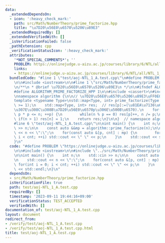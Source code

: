 ```yaml
---
data:
  _extendedDependsOn:
  - icon: ':heavy_check_mark:'
    path: src/Math/NumberTheory/prime_factorize.hpp
    title: "\u7D20\u56E0\u6570\u5206\u89E3"
  _extendedRequiredBy: []
  _extendedVerifiedWith: []
  _isVerificationFailed: false
  _pathExtension: cpp
  _verificationStatusIcon: ':heavy_check_mark:'
  attributes:
    '*NOT_SPECIAL_COMMENTS*': ''
    PROBLEM: https://onlinejudge.u-aizu.ac.jp/courses/library/6/NTL/all/NTL_1_A
    links:
    - https://onlinejudge.u-aizu.ac.jp/courses/library/6/NTL/all/NTL_1_A
  bundledCode: "#line 1 \"test/aoj-NTL_1_A.test.cpp\"\n#define PROBLEM \"https://onlinejudge.u-aizu.ac.jp/courses/library/6/NTL/all/NTL_1_A\"\
    \n\n#include <iostream>\n\n#line 1 \"src/Math/NumberTheory/prime_factorize.hpp\"\
    \n/**\n * @brief \u7D20\u56E0\u6570\u5206\u89E3\n */\n\n#ifndef ALGORITHM_PRIME_FACTORIZE_HPP\n\
    #define ALGORITHM_PRIME_FACTORIZE_HPP 1\n\n#include <cassert>\n#include <map>\n\
    \nnamespace algorithm {\n\n// \u7D20\u56E0\u6570\u5206\u89E3\uFF0EO(\u221AN).\n\
    template <typename Type>\nstd::map<Type, int> prime_factorize(Type n) {\n    assert(n\
    \ >= 1);\n    std::map<Type, int> res;  // res[p]:=(\u81EA\u7136\u6570n\u306B\u542B\
    \u307E\u308C\u308B\u7D20\u56E0\u6570p\u306E\u500B\u6570).\n    for(Type p = 2;\
    \ p * p <= n; ++p) {\n        while(n % p == 0) res[p]++, n /= p;\n    }\n   \
    \ if(n > 1) res[n] = 1;\n    return res;\n}\n\n}  // namespace algorithm\n\n#endif\n\
    #line 6 \"test/aoj-NTL_1_A.test.cpp\"\n\nint main() {\n    int n;\n    std::cin\
    \ >> n;\n\n    const auto &&mp = algorithm::prime_factorize(n);\n\n    std::cout\
    \ << n << \":\";\n    for(const auto &[p, cnt] : mp) {\n        for(int i = 0;\
    \ i < cnt; ++i) std::cout << \" \" << p;\n    }\n    std::cout << std::endl;\n\
    }\n"
  code: "#define PROBLEM \"https://onlinejudge.u-aizu.ac.jp/courses/library/6/NTL/all/NTL_1_A\"\
    \n\n#include <iostream>\n\n#include \"../src/Math/NumberTheory/prime_factorize.hpp\"\
    \n\nint main() {\n    int n;\n    std::cin >> n;\n\n    const auto &&mp = algorithm::prime_factorize(n);\n\
    \n    std::cout << n << \":\";\n    for(const auto &[p, cnt] : mp) {\n       \
    \ for(int i = 0; i < cnt; ++i) std::cout << \" \" << p;\n    }\n    std::cout\
    \ << std::endl;\n}\n"
  dependsOn:
  - src/Math/NumberTheory/prime_factorize.hpp
  isVerificationFile: true
  path: test/aoj-NTL_1_A.test.cpp
  requiredBy: []
  timestamp: '2023-09-11 19:44:16+09:00'
  verificationStatus: TEST_ACCEPTED
  verifiedWith: []
documentation_of: test/aoj-NTL_1_A.test.cpp
layout: document
redirect_from:
- /verify/test/aoj-NTL_1_A.test.cpp
- /verify/test/aoj-NTL_1_A.test.cpp.html
title: test/aoj-NTL_1_A.test.cpp
---
```

